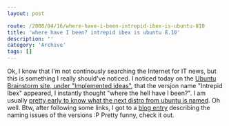 ```yaml
---
layout: post

route: /2008/04/16/where-have-i-been-intrepid-ibex-is-ubuntu-810
title: 'where have I been? intrepid ibex is ubuntu 8.10'
description: ''
category: 'Archive'
tags: []
---
```


Ok, I know that I'm not continously searching the Internet for IT news, but this
is something I really should've noticed. I noticed today on the
<a class="ph" target="_blank" rel="noopener noreferrer" href="http://brainstorm.ubuntu.com/implemented_ideas/8.04/">Ubuntu
Brainstorm site, under "Implemented ideas"</a>, that the versjon name "Intrepid
Ibex" appeared, I instantly thought "where the hell have I been?". I am usually
<a class="ph" target="_blank" rel="noopener noreferrer" href="http://phun-ky.net/2007/08/hardy-heron-succeeds-gutsy-gibbon">pretty
early to know what the next distro from ubuntu is named</a>. Oh well. Btw, after
following some links, I got to a
<a class="ph" target="_blank" rel="noopener noreferrer" href="http://whijo.net/blog/brad/2008/02/21/intrepid-ibex.html">blog
entry</a> describing the naming issues of the versions :P Pretty funny, check it
out.
